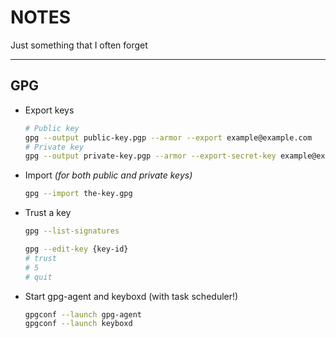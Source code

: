 # NOTES

Just something that I often forget

---

## GPG

- Export keys

  ```sh
  # Public key
  gpg --output public-key.pgp --armor --export example@example.com
  # Private key
  gpg --output private-key.pgp --armor --export-secret-key example@example.com
  ```

- Import _(for both public and private keys)_

  ```sh
  gpg --import the-key.gpg
  ```

- Trust a key

  ```sh
  gpg --list-signatures
  ```

  ```sh
  gpg --edit-key {key-id}
  # trust
  # 5
  # quit
  ```

- Start gpg-agent and keyboxd (with task scheduler!)

  ```sh
  gpgconf --launch gpg-agent
  gpgconf --launch keyboxd
  ```
